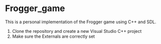 # Frogger_game
This is a personal implementation of the Frogger game using C++ and SDL.
<br>

1. Clone the repository and create a new Visual Studio C++ project <br>
2. Make sure the Externals are correctly set <br> 
